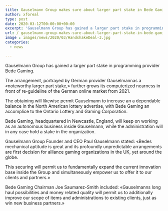 ```yaml
---
title: Gauselmann Group makes sure about larger part stake in Bede Gaming
author: xforeal 
type: post
date: 2020-03-12T00:00:00+00:00
excerpt: 'Gauselmann Group has gained a larger part stake in programming provider Bede Gaming '
url: / gauselmann-group-makes-sure-about-larger-part-stake-in-bede-gaming/
image : images/news/2020/03/HandshakeDeal-3.jpg
categories:
  - news

---
```

Gauselmann Group has gained a larger part stake in programming provider Bede Gaming. 

The arrangement, portrayed by German provider Gauselmannas a &#171;noteworthy larger part stake,&#187; further grows its computerized nearness in front of re-guideline of the German online market from 2021. 

The obtaining will likewise permit Gauselmann to increase an a dependable balance in the North American lottery advertise, with Bede Gaming an accomplice to the Ontario Lottery and Gaming Corporation. 

Bede Gaming, headquartered in Newcastle, England, will keep on working as an autonomous business inside Gauselmann, while the administration will in any case hold a stake in the organization. 

Gauselmann Group Founder and CEO Paul Gauselmann stated: &#171;Bedes mechanical aptitude is great and its profoundly unpredictable arrangements are first decision for alliance gaming organizations in the UK, yet around the globe. 

This securing will permit us to fundamentally expand the current innovation base inside the Group and simultaneously empower us to offer it to our clients and partners.&#187; 

Bede Gaming Chairman Joe Saumarez-Smith included: &#171;Gauselmanns long haul possibilities and money related quality will permit us to additionally improve our scope of items and administrations to existing clients, just as win new business partners.&#187;